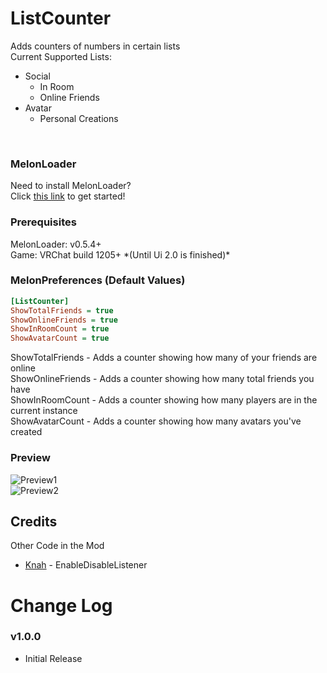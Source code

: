 <h1>ListCounter</h1>
Adds counters of numbers in certain lists<br>
Current Supported Lists:
<ul>
    <li>Social
        <ul>
            <li>In Room</li>
            <li>Online Friends</li>
        </ul>
    </li>
    <li>Avatar
        <ul>
            <li>Personal Creations</li>
        </ul>
    </li>
</ul>
<br>

<h3>MelonLoader</h3>
Need to install MelonLoader?<br>
Click <a href="https://melonwiki.xyz/">this link</a> to get started!

<h3>Prerequisites</h3>
MelonLoader: v0.5.4+<br>
Game: VRChat build 1205+ *(Until Ui 2.0 is finished)*<br>

### MelonPreferences (Default Values)
```ini
[ListCounter]
ShowTotalFriends = true
ShowOnlineFriends = true
ShowInRoomCount = true
ShowAvatarCount = true
```
ShowTotalFriends - Adds a counter showing how many of your friends are online<br>
ShowOnlineFriends - Adds a counter showing how many total friends you have<br>
ShowInRoomCount - Adds a counter showing how many players are in the current instance<br>
ShowAvatarCount - Adds a counter showing how many avatars you've created

<h3>Preview</h3>
<img src="https://i.mintlily.lgbt/keVFSEIZwYC6.jpg" alt="Preview1" /><br>
<img src="https://i.mintlily.lgbt/KXH8SrG5gfZa.jpg" alt="Preview2" />

<h2>Credits</h2>
<summary>Other Code in the Mod</summary>
<ul>
    <li><a href="https://github.com/knah">Knah</a> - EnableDisableListener</li>
</ul>

<h1>Change Log</h1>
<h3>v1.0.0</h3>
<ul>
	<li>Initial Release</li>
</ul>